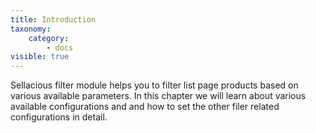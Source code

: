 ```yaml
---
title: Introduction
taxonomy:
    category:
        - docs
visible: true
---
```


Sellacious filter module helps you to filter list page products based on various available parameters. 
In this chapter we will learn about various available configurations and and how to set the other filer related configurations in detail.

